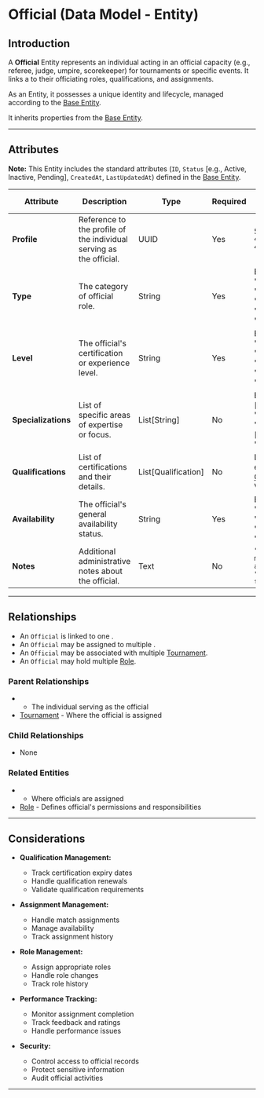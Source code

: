 # **Official** (Data Model - Entity)

## **Introduction**

A **Official** Entity represents an individual acting in an official capacity (e.g., referee, judge, umpire,
scorekeeper) for tournaments or specific events. It links a to their officiating roles, qualifications, and assignments.

As an Entity, it possesses a unique identity and lifecycle, managed according to the [Base Entity](../../foundation/base_entity.md).

It inherits properties from the [Base Entity](../../foundation/base_entity.md).

---

## **Attributes**

**Note:** This Entity includes the standard attributes (`ID`, `Status` [e.g., Active, Inactive, Pending], `CreatedAt`,
`LastUpdatedAt`) defined in the [Base Entity](../../foundation/base_entity.md).

| Attribute           | Description                                                         | Type                | Required | Notes / Example                                                                                                   |
| ------------------- | ------------------------------------------------------------------- | ------------------- | -------- | ----------------------------------------------------------------------------------------------------------------- |
| **Profile**         | Reference to the profile of the individual serving as the official. | UUID                | Yes      | `550e8400-e29b-41d4-a716-446655440000`                                                                            |
| **Type**            | The category of official role.                                      | String              | Yes      | Example: "Referee", "Judge", "Umpire", "Scorekeeper", "Timekeeper"                                                |
| **Level**           | The official's certification or experience level.                   | String              | Yes      | Example: "International", "National", "Regional", "Local", "Trainee"                                              |
| **Specializations** | List of specific areas of expertise or focus.                       | List[String]        | No       | Example: ["Basketball", "Volleyball", "Tennis"], ["Track", "Field"]                                               |
| **Qualifications**  | List of certifications and their details.                           | List[Qualification] | No       | List of embedded [Qualification](qualification.md) Value Objects |
| **Availability**    | The official's general availability status.                         | String              | Yes      | Example: "Available", "Unavailable", "Part-time", "On-call"                                                       |
| **Notes**           | Additional administrative notes about the official.                 | Text                | No       | `"Prefers morning assignments", "Requires transport"`                                                             |

---

## **Relationships**

- An `Official` is linked to one .
- An `Official` may be assigned to multiple .
- An `Official` may be associated with multiple [Tournament](../../tournament/tournament.md).
- An `Official` may hold multiple [Role](../../identity/role/role.md).

### Parent Relationships

- - The individual serving as the official
- [Tournament](../../tournament/tournament.md) - Where the official is assigned

### Child Relationships

- None

### Related Entities

- - Where officials are assigned
- [Role](../../identity/role/role.md) - Defines official's permissions and responsibilities

---

## **Considerations**

- **Qualification Management:**

  - Track certification expiry dates
  - Handle qualification renewals
  - Validate qualification requirements

- **Assignment Management:**

  - Handle match assignments
  - Manage availability
  - Track assignment history

- **Role Management:**

  - Assign appropriate roles
  - Handle role changes
  - Track role history

- **Performance Tracking:**

  - Monitor assignment completion
  - Track feedback and ratings
  - Handle performance issues

- **Security:**

  - Control access to official records
  - Protect sensitive information
  - Audit official activities

---
